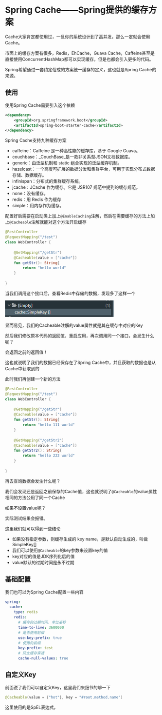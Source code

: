 # Spring Cache——Spring提供的缓存方案

Cache大家肯定都使用过，一旦你的系统设计到了高并发，那么一定就会使用Cache。

市面上的缓存方案有很多，Redis，EhCache，Guava Cache，Caffeine甚至是直接使用ConcurrentHashMap都可以实现缓存，但是也都会引入更多的代码。

Spring希望通过一套约定俗成的方案统一缓存的定义，这也就是Spring Cache的来源。

## 使用

使用Spring Cache需要引入这个依赖

```xml
<dependency>
    <groupId>org.springframework.boot</groupId>
    <artifactId>spring-boot-starter-cache</artifactId>
</dependency>
```

Spring Cache支持九种缓存方案

- caffeine：Caffeine 是一种高性能的缓存库，基于 Google Guava。
- couchbase：_CouchBase_是一款非关系型JSON文档数据库。
- generic：由泛型机制和 static 组合实现的泛型缓存机制。
- hazelcast：一个高度可扩展的数据分发和集群平台，可用于实现分布式数据存储、数据缓存。
- infinispan：分布式的集群缓存系统。
- jcache：JCache 作为缓存。它是 JSR107 规范中提到的缓存规范。
- none：没有缓存。
- redis：用 Redis 作为缓存
- simple：用内存作为缓存。

配置好后需要在启动类上加上`@EnableCaching`注解，然后在需要缓存的方法上加上`@Cacheable`注解就能对这个方法开启缓存

```kotlin
@RestController
@RequestMapping("/test")
class WebController {

    @GetMapping("/getStr")
    @Cacheable(value = ["cache"])
    fun getStr(): String{
        return "hello world"
    }

}
```

当我们调用这个接口后，查看Redis中存储的数据，发现多了这样一个

![image.png](https://raw.githubusercontent.com/CoteNite/Blog_img/master/blogImg/20250830200752.png)

显而易见，我们的Cacheable注解的value属性就是其在缓存中对应的Key

然后我们修改原本代码的返回值，重启应用，再次调用同一个接口，会发生什么呢？

会返回之前的返回值！

这也就说明了我们的数据已经保存在了Spring Cache中，并且获取的数据也是从Cache中获取到的

此时我们再创建一个新的方法

```kotlin
@RestController
@RequestMapping("/test")
class WebController {

    @GetMapping("/getStr")
    @Cacheable(value = ["cache"])
    fun getStr(): String{
        return "hello 111 world"
    }

    @GetMapping("/getStr2")
    @Cacheable(value = ["cache"])
    fun getStr2(): String{
        return "hello 222 world"
    }

}
```

再去查询数据会发生什么呢？

我们会发现还是返回之前保存的Cache值，这也就说明了`@Cacheable`的value属性相同的方法公用了同一个Cache

如果不设置value呢？

实际测试结果会报错。

这里我们就可以得到一些结论

- 如果没有指定参数，则缓存生成的 key name，是默认自动生成的，叫做 SimpleKey\[]
- 我们可以使用`@Cacheable`的key参数来设置key的值
- key对应的值是JDK序列化后的值
- value默认的过期时间是永不过期

## 基础配置

我们也可以为Spring Cache配置一些内容

```yml
spring:
  cache:
    type: redis
    redis:
      # 缓存的过期时间，单位毫秒
      time-to-live: 3600000
      # 是否使用前缀
      use-key-prefix: true
      # 使用的前缀
      key-prefix: test
      # 防止缓存穿透
      cache-null-values: true
```

## 自定义Key

前面说了我们可以自定义Key，这里我们来细节的聊一下

```kotlin
@Cacheable(value = {"hot"}, key = "#root.method.name")
```

这里使用的是SpEL表达式，